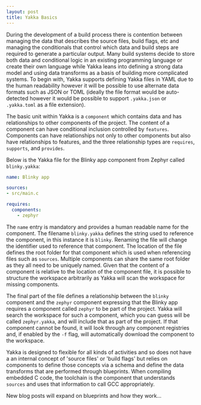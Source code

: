 ```yaml
---
layout: post
title: Yakka Basics
---
```

During the development of a build process there is contention between managing the data that describes the source files, build flags, etc and managing the conditionals that control which data and build steps are required to generate a particular output.
Many build systems decide to store both data and conditional logic in an existing programming language or create their own language while Yakka leans into defining a strong data model and using data transforms as a basis of building more complicated systems.
To begin with, Yakka supports defining Yakka files in YAML due to the human readability however it will be possible to use alternate data formats such as JSON or TOML (ideally the file format would be auto-detected however it would be possible to support `.yakka.json` or `.yakka.toml` as a file extension).

The basic unit within Yakka is a `component` which contains data and has relationships to other components of the project. The content of a component can have conditional inclusion controlled by `features`.
Components can have relationships not only to other components but also have relationships to features, and the three relationship types are `requires`, `supports`, and `provides`.

Below is the Yakka file for the Blinky app component from Zephyr called `blinky.yakka`:
```YAML
name: Blinky app

sources:
- src/main.c

requires:
  components:
    - zephyr
```

The `name` entry is mandatory and provides a human readable name for the component.
The filename `blinky.yakka` defines the string used to reference the component, in this instance it is `blinky`. Renaming the file will change the identifier used to reference that component. The location of the file defines the root folder for that component which is used when referencing files such as `sources`.
Multiple components can share the same root folder as they all need to be uniquely named.
Given that the content of a component is relative to the location of the component file, it is possible to structure the workspace arbitrarily as Yakka will scan the workspace for missing components.

The final part of the file defines a relationship between the `blinky` component and the `zephyr` component expressing that the Blinky app requires a component called `zephyr` to be part of the project. Yakka will search the workspace for such a component, which you can guess will be called `zephyr.yakka`, and will include that as part of the project.
If that component cannot be found, it will look through any component registries and, if enabled by the `-f` flag, will automatically download the component to the workspace.

Yakka is designed to flexible for all kinds of activities and so does not have a an internal concept of 'source files' or 'build flags' but relies on components to define those concepts via a schema and define the data transforms that are performed through blueprints. When compiling embedded C code, the toolchain is the component that understands `sources` and uses that information to call GCC appropriately.

New blog posts will expand on blueprints and how they work...